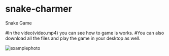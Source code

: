 # snake-charmer
Snake Game

#In the video(video.mp4) you can see how to game is works.
#You can also download all the files and play the game in your desktop as well.

![examplephoto](https://user-images.githubusercontent.com/94554260/174862027-33dc200d-fea5-4903-8dce-a5263c2b9f8f.png)
